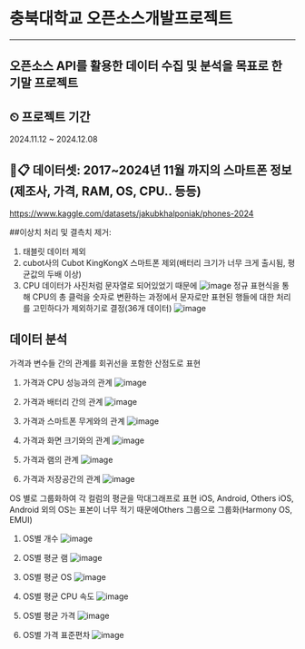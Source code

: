 # 충북대학교 오픈소스개발프로젝트
---
## 오픈소스 API를 활용한 데이터 수집 및 분석을 목표로 한 기말 프로젝트

## ⏲ 프로젝트 기간
2024.11.12 ~ 2024.12.08

## 📁📋 데이터셋: 2017~2024년 11월 까지의 스마트폰 정보(제조사, 가격, RAM, OS, CPU.. 등등)
https://www.kaggle.com/datasets/jakubkhalponiak/phones-2024

##이상치 처리 및 결측치 제거:
1. 태블릿 데이터 제외
2. cubot사의 Cubot KingKongX 스마트폰 제외(배터리 크기가 너무 크게 출시됨, 평균값의 두배 이상)
3. CPU 데이터가 사진처럼 문자열로 되어있었기 때문에 
![image](https://github.com/user-attachments/assets/91ea2743-8419-43ee-852f-88b5c648b9ad)
정규 표현식을 통해 CPU의 총 클럭을 숫자로 변환하는 과정에서 문자로만 표현된 행들에 대한 처리를 고민하다가 제외하기로 결정(36개 데이터)
![image](https://github.com/user-attachments/assets/8ac6b194-e869-4f12-8ffb-65b82bf72d3f)

## 데이터 분석
가격과 변수들 간의 관계를 회귀선을 포함한 산점도로 표현
1. 가격과 CPU 성능과의 관계
![image](https://github.com/user-attachments/assets/17036c2a-92c9-4db2-b23d-50503d51fa48)

2. 가격과 배터리 간의 관계
![image](https://github.com/user-attachments/assets/77ae90d5-b3ca-48cf-823f-73ce3195422c)

3. 가격과 스마트폰 무게와의 관계
![image](https://github.com/user-attachments/assets/7112ef9a-be5f-4af4-b937-e1006fd493ed)

4. 가격과 화면 크기와의 관계
![image](https://github.com/user-attachments/assets/6c03049e-21c7-4243-909c-9bc47a3a59ac)

5. 가격과 램의 관계
![image](https://github.com/user-attachments/assets/c7f091a6-55b2-4d2b-9539-4c2e32e71165)

6. 가격과 저장공간의 관계
![image](https://github.com/user-attachments/assets/92860a3b-dd51-4051-9edf-e132bf5f3a73)

OS 별로 그룹화하여 각 컬럼의 평균을 막대그래프로 표현
iOS, Android, Others
iOS, Android 외의 OS는 표본이 너무 적기 때문에Others 그룹으로 그룹화(Harmony OS, EMUI) 
1. OS별 개수
![image](https://github.com/user-attachments/assets/f1d3af33-f819-49af-b2d4-183f3101fab9)

2. OS별 평균 램
![image](https://github.com/user-attachments/assets/5a77285d-e7fc-47f4-a53a-f224697c9a5d)

3. OS별 평균 OS
![image](https://github.com/user-attachments/assets/72d1ae18-c6d6-4f2d-b95b-d0463b7857f3)

4. OS별 평균 CPU 속도
![image](https://github.com/user-attachments/assets/36fdd559-85e9-4b3e-829c-90a3c9c12028)

5. OS별 평균 가격
![image](https://github.com/user-attachments/assets/2f444f91-20b6-4237-99da-e13472e71dca)

6. OS별 가격 표준편차
![image](https://github.com/user-attachments/assets/95dca55b-874a-4308-b90c-d2e31f6ae72d)
